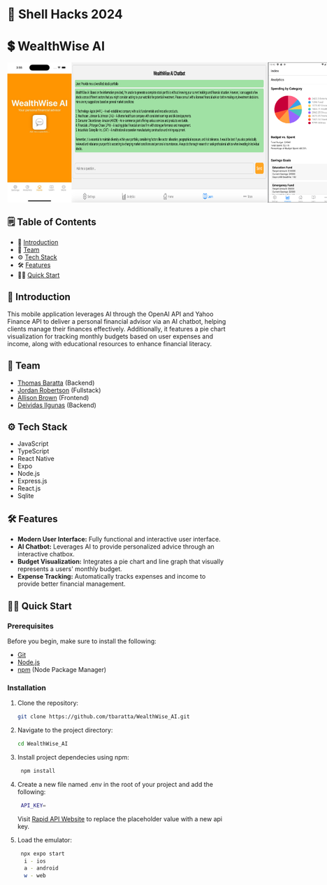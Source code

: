 # 🐚 Shell Hacks 2024
# 💲 WealthWise AI

<div style="display: flex; justify-content: space-around;">
  <img src="images/home.png" alt="Home" width="200" height="320">
  <img src="images/chatbot.png" alt="Chatbot" width="450" height="320">
  <img src="images/analytics.png" alt="Analytics" width="200" height="320">
</div>

## 🗒️ Table of Contents

- 🤖 [Introduction](#introduction)
- 🤝 [Team](#team)
- ⚙️ [Tech Stack](#tech-stack)
- 🛠️ [Features](#features)
- 🏃‍♂️ [Quick Start](#quick-start)

## 🤖 Introduction <a name="introduction"></a>
This mobile application leverages AI through the OpenAI API and Yahoo Finance API to deliver a personal financial advisor via an AI chatbot, helping clients manage their finances effectively. Additionally, it features a pie chart visualization for tracking monthly budgets based on user expenses and income, along with educational resources to enhance financial literacy.

## 🤝 Team <a name="team"></a>
- [Thomas Baratta](https://www.linkedin.com/in/thomas-baratta-228244290/) (Backend)
- [Jordan Robertson](https://www.linkedin.com/in/jordan-ty-robertson/) (Fullstack)
- [Allison Brown](https://www.linkedin.com/in/allison-brown-16a8b6293/) (Frontend)
- [Deividas Ilgunas](https://www.linkedin.com/in/dilgunas2003/) (Backend)

## ⚙️ Tech Stack <a name="tech-stack"></a>

- JavaScript
- TypeScript
- React Native
- Expo
- Node.js
- Express.js
- React.js
- Sqlite
  
  
## 🛠️ Features <a name="features"></a>

- **Modern User Interface:** Fully functional and interactive user interface.
- **AI Chatbot:** Leverages AI to provide personalized advice through an interactive chatbox.
- **Budget Visualization:** Integrates a pie chart and line graph that visually represents a users' monthly budget.
- **Expense Tracking:** Automatically tracks expenses and income to provide better financial management.

## 🏃‍♂️ Quick Start <a name="quick-start"></a>

### Prerequisites <a name="prerequisites"></a>

Before you begin, make sure to install the following:

- [Git](https://git-scm.com/)
- [Node.js](https://nodejs.org/en)
- [npm](https://www.npmjs.com/) (Node Package Manager)

### Installation <a name="installation"></a>

1. Clone the repository:

    ```bash
    git clone https://github.com/tbaratta/WealthWise_AI.git
    ```

2. Navigate to the project directory:

    ```bash
    cd WealthWise_AI
    ```

3. Install project dependecies using npm:
   ```bash
    npm install
    ```

4. Create a new file named .env in the root of your project and add the following:
   ```bash
    API_KEY=
    ```
   Visit [Rapid API Website](https://rapidapi.com/rphrp1985/api/yahoo-finance160) to replace the placeholder value with a new api key.
   
5. Load the emulator:
   ```bash
    npx expo start
     i - ios
     a - android
     w - web
    ```
   
